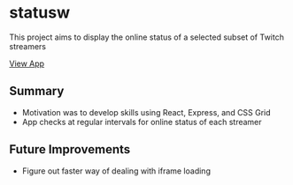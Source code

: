 # statusw
This project aims to display the online status of a selected subset of Twitch streamers

[View App](https://statuspog.herokuapp.com/)

## Summary

* Motivation was to develop skills using React, Express, and CSS Grid
* App checks at regular intervals for online status of each streamer

## Future Improvements

* Figure out faster way of dealing with iframe loading